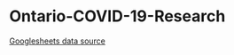 # Ontario-COVID-19-Research

[Googlesheets data source](https://docs.google.com/spreadsheets/d/1Y3_qYkTJK6Vnhw3RCOhOiwafm4-PQxd5l0Hxk4x1ZxE/edit?usp=sharing)
